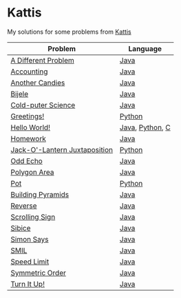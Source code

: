 # Kattis

My solutions for some problems from [Kattis](https://open.kattis.com/)

| Problem | Language |
| --- | --- |
|[A Different Problem](https://open.kattis.com/problems/different)                              |[Java](Java/A%20Different%20Problem/Difference.java)|
|[Accounting](https://open.kattis.com/problems/bokforing)                                       |[Java](Java/Accounting/Accounting.java)|
|[Another Candies](https://open.kattis.com/problems/anothercandies)                             |[Java](Java/AnotherCandies/AnotherCandies.java)|
|[Bijele](https://open.kattis.com/problems/bijele)                                              |[Java](Java/Bijele/Bijele.java)|
|[Cold-puter Science](https://open.kattis.com/problems/cold)                                    |[Java](Java/Cold-puterScience/Cold.java)|
|[Greetings!](https://open.kattis.com/problems/greetings2)                                      |[Python](Python/greetings/greetings.py)|
|[Hello World!](https://open.kattis.com/problems/hello)                                         |[Java](Java/Hello%20World/main.java), [Python](Python/hello/hello_world.py), [C](C/Hello%20World/hello.c)|
|[Homework](https://open.kattis.com/problems/heimavinna)                                        |[Java](Java/Homework/Homework.java)|
|[Jack-O'-Lantern Juxtaposition](https://open.kattis.com/problems/jackolanternjuxtaposition)    |[Python](Python/jack-o-lantern/jack-o-lantern.py)|
|[Odd Echo](https://open.kattis.com/problems/oddecho)                                           |[Java](Java/OddEcho/OddEcho.java)|
|[Polygon Area](https://open.kattis.com/problems/polygonarea)                                   |[Java](Java/Polygon%20Area/PolygonArea.java)|
|[Pot](https://open.kattis.com/problems/pot)                                                    |[Python](Python/pot/pot.py)|
|[Building Pyramids](https://open.kattis.com/problems/pyramids)                                 |[Java](Java/BuildingPyradminds/Pyramids.java)|
|[Reverse](https://open.kattis.com/problems/ofugsnuid)                                          |[Java](Java/Reverse/Reverse.java)|
|[Scrolling Sign](https://open.kattis.com/problems/scrollingsign)                               |[Java](Java/ScrollingSign/ScrollingSign.java)|
|[Sibice](https://open.kattis.com/problems/sibice)                                              |[Java](Java/Sibice/Sibice.java)|
|[Simon Says](https://open.kattis.com/problems/simon)                                           |[Java](Java/SimonSays/SimonSays.java)|
|[SMIL](https://open.kattis.com/problems/smil)                                                  |[Java](Java/SMIL/SMIL.java)|
|[Speed Limit](https://open.kattis.com/problems/speedlimit)                                     |[Java](Java/SpeedLimit/SpeedLimit.java)|
|[Symmetric Order](https://open.kattis.com/problems/symmetricorder)                             |[Java](Java/Symmetric%20Order/SymmetricOrder.java)|
|[Turn It Up!](https://open.kattis.com/problems/skruop)                                         |[Java](Java/TurnItUp/Skruop.java)|